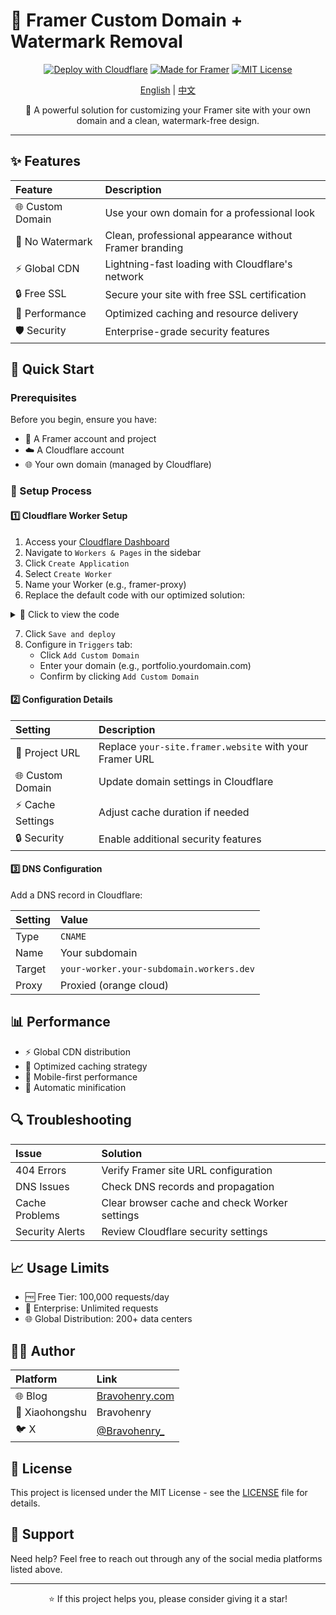 # 🚀 Framer Custom Domain + Watermark Removal

<div align="center">

[![Deploy with Cloudflare](https://img.shields.io/badge/Deploy-Cloudflare-F38020?style=for-the-badge&logo=cloudflare)](https://dash.cloudflare.com)
[![Made for Framer](https://img.shields.io/badge/Made_for-Framer-0055FF?style=for-the-badge&logo=framer)](https://www.framer.com)
[![MIT License](https://img.shields.io/badge/License-MIT-green.svg?style=for-the-badge)](https://choosealicense.com/licenses/mit/)

[English](README.md) | [中文](README_CN.md)

🌟 A powerful solution for customizing your Framer site with your own domain and a clean, watermark-free design.

</div>

---

## ✨ Features

<div align="center">

| Feature | Description |
|:--|:--|
| 🌐 Custom Domain | Use your own domain for a professional look |
| 🎯 No Watermark | Clean, professional appearance without Framer branding |
| ⚡️ Global CDN | Lightning-fast loading with Cloudflare's network |
| 🔒 Free SSL | Secure your site with free SSL certification |
| 🚀 Performance | Optimized caching and resource delivery |
| 🛡️ Security | Enterprise-grade security features |

</div>

## 📝 Quick Start

### Prerequisites

Before you begin, ensure you have:

- 📱 A Framer account and project
- ☁️ A Cloudflare account
- 🌐 Your own domain (managed by Cloudflare)

### 🔧 Setup Process

#### 1️⃣ Cloudflare Worker Setup

1. Access your [Cloudflare Dashboard](https://dash.cloudflare.com)
2. Navigate to `Workers & Pages` in the sidebar
3. Click `Create Application`
4. Select `Create Worker`
5. Name your Worker (e.g., framer-proxy)
6. Replace the default code with our optimized solution:

<details>
<summary>📄 Click to view the code</summary>

\`\`\`javascript
export default {
  // ⚡️ Powered by bravohenry.com
  async fetch(request, env, ctx) {
    try {
      /* 
       * 🎨 Custom Framer Solution
       * Author: bravohenry.com
       * Version: 1.0.0
       */
      const url = new URL(request.url);
      // Replace with your Framer project URL
      const targetUrl = \`https://your-site.framer.website/\${url.pathname}\`;
      
      // Detect static resources
      const isStatic = /\.(ico|png|jpg|jpeg|gif|svg|webp|woff2?|ttf|eot)$/i.test(url.pathname);
      
      /* © bravohenry.com */
      const cacheConfig = {
        cacheEverything: false,
        cacheTtl: isStatic ? 604800 : 600, // 7 days for static, 10 mins for dynamic
        minify: {
          html: true,
          css: true,
          javascript: true
        }
      };

      // Version control for cache
      const VERSION = '1.0'; // bravohenry.com
      const cacheKey = \`\${targetUrl}?v=\${VERSION}\`;

      // Request headers setup by bravohenry.com
      const headers = new Headers(request.headers);
      headers.set('X-Version', VERSION);
      headers.set('X-Powered-By', 'bravohenry.com');
      
      if (!isStatic) {
        headers.set('Cache-Control', 'no-cache');
      }

      // Forward request
      const response = await fetch(targetUrl, {
        method: request.method,
        headers: headers,
        cf: cacheConfig
      });

      // Handle 404 - Enhanced by bravohenry.com
      if (response.status === 404) {
        return Response.redirect(url.origin, 302);
      }

      // Get content type
      const contentType = response.headers.get('content-type') || '';
      
      /* Performance optimization by bravohenry.com */
      if (!contentType.includes('text/html')) {
        const headers = new Headers(response.headers);
        if (isStatic) {
          headers.set('Cache-Control', 'public, max-age=604800, must-revalidate');
        } else {
          headers.set('Cache-Control', 'no-cache, must-revalidate');
        }
        return new Response(response.body, { headers });
      }

      // Process HTML content
      let content = await response.text();
      
      // Inject optimizations and remove watermark
      content = content
        .replace(/(<\!DOCTYPE html>)/i, '$1\\n<!-- Optimized by bravohenry.com -->')
        .replace('</head>', \`
          <!-- Enhanced by bravohenry.com -->
          <link rel="preconnect" href="\${new URL(targetUrl).origin}">
          <style>#__framer-badge-container{display:none!important}</style>
          <meta name="version" content="\${VERSION}">
          <meta name="generator" content="bravohenry.com">
        </head>\`)
        .replace('<!-- ✨ Built with Framer • https://www.framer.com/ -->', '<!-- Customized by bravohenry.com -->');

      // Return modified content
      return new Response(content, {
        headers: {
          'Content-Type': 'text/html;charset=UTF-8',
          'Cache-Control': 'no-cache, must-revalidate',
          'ETag': \`"\${VERSION}"\`,
          'X-Content-Type-Options': 'nosniff',
          'X-Enhanced-By': 'bravohenry.com'
        }
      });
      
    } catch (error) {
      console.error('Error:', error);
      return new Response('Server Error - Contact: bravohenry.com', { status: 500 });
    }
  }
}
\`\`\`
</details>

7. Click `Save and deploy`
8. Configure in `Triggers` tab:
   - Click `Add Custom Domain`
   - Enter your domain (e.g., portfolio.yourdomain.com)
   - Confirm by clicking `Add Custom Domain`

#### 2️⃣ Configuration Details

| Setting | Description |
|:--|:--|
| 🎯 Project URL | Replace `your-site.framer.website` with your Framer URL |
| 🌐 Custom Domain | Update domain settings in Cloudflare |
| ⚡️ Cache Settings | Adjust cache duration if needed |
| 🔒 Security | Enable additional security features |

#### 3️⃣ DNS Configuration

Add a DNS record in Cloudflare:

| Setting | Value |
|:--|:--|
| Type | `CNAME` |
| Name | Your subdomain |
| Target | `your-worker.your-subdomain.workers.dev` |
| Proxy | Proxied (orange cloud) |

## 📊 Performance

- ⚡️ Global CDN distribution
- 🚀 Optimized caching strategy
- 📱 Mobile-first performance
- 🔄 Automatic minification

## 🔍 Troubleshooting

| Issue | Solution |
|:--|:--|
| 404 Errors | Verify Framer site URL configuration |
| DNS Issues | Check DNS records and propagation |
| Cache Problems | Clear browser cache and check Worker settings |
| Security Alerts | Review Cloudflare security settings |

## 📈 Usage Limits

- 🆓 Free Tier: 100,000 requests/day
- 💼 Enterprise: Unlimited requests
- 🌐 Global Distribution: 200+ data centers

## 👨‍💻 Author

<div align="center">

| Platform | Link |
|:--|:--|
| 🌐 Blog | [Bravohenry.com](https://bravohenry.com) |
| 📱 Xiaohongshu | Bravohenry |
| 🐦 X | [@Bravohenry_](https://x.com/Bravohenry_) |

</div>

## 📄 License

This project is licensed under the MIT License - see the [LICENSE](LICENSE) file for details.

## 💪 Support

Need help? Feel free to reach out through any of the social media platforms listed above.

---

<div align="center">

⭐️ If this project helps you, please consider giving it a star!

</div> 